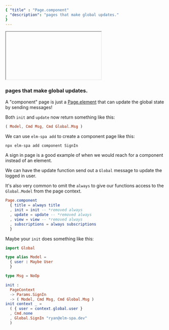 ```yaml
---
{ "title" : "Page.component"
, "description": "pages that make global updates."
}
---
```


<iframe></iframe>

### pages that make global updates.

A "component" page is just a [Page.element](./element) that can update the global state
by sending messages!

Both `init` and `update` now return something like this:

```elm
( Model, Cmd Msg, Cmd Global.Msg )
```

We can use `elm-spa add` to create a component page like this:

```bash
npx elm-spa add component SignIn
```

A sign in page is a good example of when we would reach for a component instead
of an element.

We can have the update function send out a `Global` message to update the logged
in user.

It's also very common to omit the `always` to give our functions access
to the `Global.Model` from the page context.

```elm
Page.component
  { title = always title
  , init = init -- *removed always
  , update = update -- *removed always
  , view = view -- *removed always
  , subscriptions = always subscriptions
  }
```

Maybe your `init` does something like this:


```elm
import Global

type alias Model =
  { user : Maybe User
  }

type Msg = NoOp

init :
  PageContext
  -> Params.SignIn
  -> ( Model, Cmd Msg, Cmd Global.Msg )
init context _ =
  ( { user = context.global.user }
  , Cmd.none
  , Global.SignIn "ryan@elm-spa.dev"
  )
```

